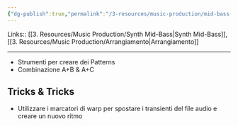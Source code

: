 ```yaml
---
{"dg-publish":true,"permalink":"/3-resources/music-production/mid-bass-scrittura/"}
---
```


Links:: [[3. Resources/Music Production/Synth Mid-Bass\|Synth Mid-Bass]], [[3. Resources/Music Production/Arrangiamento\|Arrangiamento]]
 
---

- Strumenti per creare dei Patterns
- Combinazione A+B & A+C


## Tricks & Tricks

- Utilizzare i marcatori di warp per spostare i transienti del file audio e creare un nuovo ritmo


